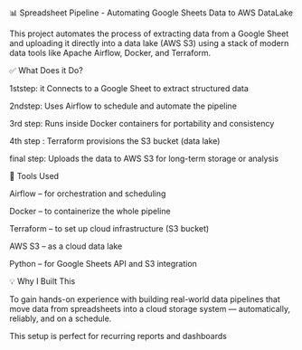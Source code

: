 📊 Spreadsheet  Pipeline - Automating  Google Sheets Data to AWS DataLake

This project automates the process of extracting data from a Google Sheet and uploading it directly into a data lake (AWS S3) using a stack of modern data tools like Apache Airflow, Docker, and Terraform.

✅ What Does it Do?

   1ststep: it Connects to a Google Sheet to extract structured data

   2ndstep: Uses Airflow to schedule and automate the pipeline

   3rd step:  Runs inside Docker containers for portability and consistency

   4th step : Terraform provisions the S3 bucket (data lake)

  final step: Uploads the data to AWS S3 for long-term storage or analysis

🧰 Tools Used

   Airflow – for orchestration and scheduling

   Docker – to containerize the whole pipeline

   Terraform – to set up cloud infrastructure (S3 bucket)

   AWS S3 – as a cloud data lake

   Python – for Google Sheets API and S3 integration

💡 Why I Built This

To gain hands-on experience with building real-world data pipelines that move data from spreadsheets into a cloud storage system — automatically, reliably, and on a schedule.

This setup is perfect for recurring reports and  dashboards
